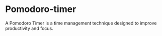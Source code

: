 # Pomodoro-timer
A Pomodoro Timer is a time management technique designed to improve productivity and focus.

